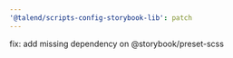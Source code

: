 ```yaml
---
'@talend/scripts-config-storybook-lib': patch
---
```


fix: add missing dependency on @storybook/preset-scss
